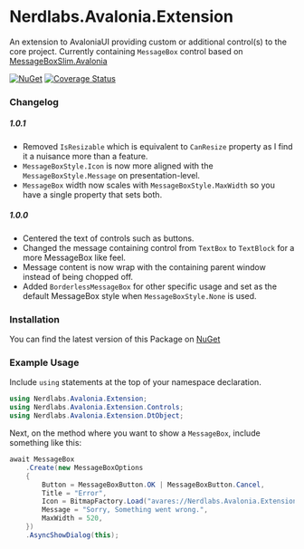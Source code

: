 ﻿# Nerdlabs.Avalonia.Extension

An extension to AvaloniaUI providing custom or additional control(s)
to the core project. Currently containing ```MessageBox``` control based
on [MessageBoxSlim.Avalonia](https://github.com/SirJson/MessageBoxSlim.Avalonia)

[![NuGet](https://img.shields.io/nuget/v/Nerdlabs.Avalonia.Extension)](https://www.nuget.org/packages/Nerdlabs.Avalonia.Extension/)
[![Coverage Status](https://coveralls.io/repos/github/aLexiusxx/Nerdlabs.Avalonia/badge.svg?branch=dev)](https://coveralls.io/github/aLexiusxx/Nerdlabs.Avalonia?branch=dev)

### Changelog

##### 1.0.1
- Removed ```IsResizable``` which is equivalent to ```CanResize``` property as
  I find it a nuisance more than a feature.
- ```MessageBoxStyle.Icon``` is now more aligned with the ```MessageBoxStyle.Message```
  on presentation-level.
- ```MessageBox``` width now scales with ```MessageBoxStyle.MaxWidth``` so you have a single
  property that sets both.

##### 1.0.0
- Centered the text of controls such as buttons.
- Changed the message containing control from ```TextBox``` to ```TextBlock```
  for a more MessageBox like feel.
- Message content is now wrap with the containing parent window instead of being
  chopped off.
- Added ```BorderlessMessageBox``` for other specific usage and set as the
  default MessageBox style when ```MessageBoxStyle.None``` is used.

### Installation
You can find the latest version of this Package on [NuGet](https://www.nuget.org/packages/Nerdlabs.Avalonia.Extension/)

### Example Usage

Include ```using``` statements at the top of your namespace declaration.
```csharp
using Nerdlabs.Avalonia.Extension;
using Nerdlabs.Avalonia.Extension.Controls;
using Nerdlabs.Avalonia.Extension.DtObject;
```

Next, on the method where you want to show a ```MessageBox```, include something
like this:
```csharp
await MessageBox
    .Create(new MessageBoxOptions
    {
        Button = MessageBoxButton.OK | MessageBoxButton.Cancel,
        Title = "Error",
        Icon = BitmapFactory.Load("avares://Nerdlabs.Avalonia.Extension/Assets/error.ico"),
        Message = "Sorry, Something went wrong.",
        MaxWidth = 520,
    })
    .AsyncShowDialog(this);
```